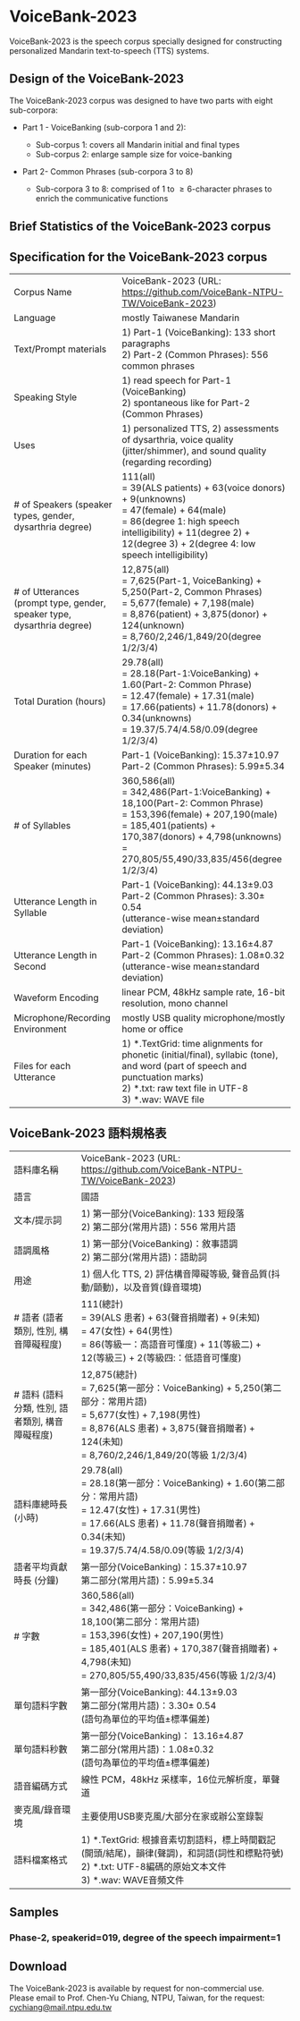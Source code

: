 # VoiceBank-2023
VoiceBank-2023 is the speech corpus specially designed for constructing personalized Mandarin text-to-speech (TTS) systems. 

## Design of the VoiceBank-2023
The VoiceBank-2023 corpus was designed to have two parts with eight sub-corpora:
* Part 1 - VoiceBanking (sub-corpora 1 and 2):
    * Sub-corpus 1: covers all Mandarin initial and final types
    * Sub-corpus 2: enlarge sample size for voice-banking

* Part 2- Common Phrases (sub-corpora 3 to 8)
   * Sub-corpora 3 to 8: comprised of 1 to $\geq 6$-character phrases to enrich the communicative functions
 
## Brief Statistics of the VoiceBank-2023 corpus




## Specification for the VoiceBank-2023 corpus 



|                                                   |                                                                                                                                             |
|----------------------------------------------------|---------------------------------------------------------------------------------------------------------------------------------------------|
| Corpus Name                                        | VoiceBank-2023 (URL: https://github.com/VoiceBank-NTPU-TW/VoiceBank-2023)                                                                   |
| Language                                           | mostly Taiwanese Mandarin                                                                                                                   |
| Text/Prompt materials                              | 1) Part-1 (VoiceBanking): 133 short paragraphs<br>2) Part-2 (Common Phrases): 556 common phrases                                          |
| Speaking Style                                     | 1) read speech for  Part-1 (VoiceBanking)<br>2) spontaneous like for Part-2 (Common Phrases)                                              |
| Uses                                               | 1) personalized TTS, 2) assessments of dysarthria, voice quality (jitter/shimmer), and sound quality (regarding recording)                  |
| # of Speakers (speaker types, gender, dysarthria degree) | 111(all) <br>= 39(ALS patients) + 63(voice donors) + 9(unknowns) <br>= 47(female) + 64(male) <br>= 86(degree 1: high speech intelligibility) + 11(degree 2) + 12(degree 3) + 2(degree 4: low speech intelligibility)
| # of Utterances (prompt type, gender, speaker type, dysarthria degree)|12,875(all) <br>= 7,625(Part-1, VoiceBanking) + 5,250(Part-2, Common Phrases) <br>= 5,677(female) + 7,198(male) <br>= 8,876(patient) + 3,875(donor) + 124(unknown) <br>= 8,760/2,246/1,849/20(degree 1/2/3/4)
| Total Duration (hours)                             | 29.78(all) <br>= 28.18(Part-1:VoiceBanking) + 1.60(Part-2: Common Phrase) <br>= 12.47(female) + 17.31(male) <br>= 17.66(patients) + 11.78(donors) + 0.34(unknowns) <br>= 19.37/5.74/4.58/0.09(degree 1/2/3/4)|
| Duration for each Speaker (minutes)                          |Part-1 (VoiceBanking): 15.37±10.97<br>Part-2 (Common Phrases): 5.99±5.34
| \# of Syllables                                    | 360,586(all) <br>= 342,486(Part-1:VoiceBanking) + 18,100(Part-2: Common Phrase) <br>= 153,396(female) + 207,190(male)<br>= 185,401(patients) + 170,387(donors) + 4,798(unknowns) <br>= 270,805/55,490/33,835/456(degree 1/2/3/4)|
| Utterance Length in Syllable                       | Part-1 (VoiceBanking): 44.13±9.03<br>Part-2 (Common Phrases): 3.30± 0.54<br>(utterance-wise mean±standard deviation)                    |
| Utterance Length in Second                         | Part-1 (VoiceBanking): 13.16±4.87<br>Part-2 (Common Phrases): 1.08±0.32 <br>(utterance-wise mean±standard deviation)                  |
| Waveform Encoding                                  | linear PCM, 48kHz sample rate, 16-bit resolution, mono channel                                                                              |
| Microphone/Recording Environment                   | mostly USB quality microphone/mostly home or office                                                                                         |
| Files for each Utterance                           | 1) *.TextGrid: time alignments for phonetic (initial/final), syllabic (tone), and word (part of speech and punctuation marks)<br>2) *.txt: raw text file in UTF-8<br>3) *.wav: WAVE file



## VoiceBank-2023 語料規格表


|                                                   |                                                                                                                                             |
|----------------------------------------------------|---------------------------------------------------------------------------------------------------------------------------------------------|
| 語料庫名稱                                        | VoiceBank-2023 (URL: https://github.com/VoiceBank-NTPU-TW/VoiceBank-2023)                                                                   |
| 語言                                          | 國語                                                                                                                   |
| 文本/提示詞                             | 1) 第一部分(VoiceBanking): 133 短段落<br>2) 第二部分(常用片語)：556 常用片語                                          |
| 語調風格                                     | 1) 第一部分(VoiceBanking)：敘事語調<br>2) 第二部分(常用片語)：語助詞                                              |
| 用途                                              | 1) 個人化 TTS, 2) 評估構音障礙等級,  聲音品質(抖動/顫動)，以及音質(錄音環境)                  |
| # 語者 (語者類別, 性別, 構音障礙程度) | 111(總計) <br>= 39(ALS 患者) + 63(聲音捐贈者) + 9(未知)<br> = 47(女性) + 64(男性) <br>= 86(等級一：高語音可懂度) + 11(等級二) + 12(等級三) + 2(等級四:：低語音可懂度)
| # 語料 (語料分類, 性別, 語者類別, 構音障礙程度)|12,875(總計) <br>= 7,625(第一部分：VoiceBanking) + 5,250(第二部分：常用片語) <br>= 5,677(女性) + 7,198(男性) <br>= 8,876(ALS 患者) + 3,875(聲音捐贈者) + 124(未知) <br>= 8,760/2,246/1,849/20(等級 1/2/3/4)
| 語料庫總時長 (小時)                             | 29.78(all) <br>=  28.18(第一部分：VoiceBanking) + 1.60(第二部分：常用片語) <br>= 12.47(女性) + 17.31(男性) <br>= 17.66(ALS 患者) + 11.78(聲音捐贈者) + 0.34(未知) <br>= 19.37/5.74/4.58/0.09(等級 1/2/3/4)|
| 語者平均貢獻時長 (分鐘)                          |第一部分(VoiceBanking)：15.37±10.97<br>第二部分(常用片語)：5.99±5.34
| \# 字數                                    | 360,586(all) <br>= 342,486(第一部分：VoiceBanking) + 18,100(第二部分：常用片語) <br>= 153,396(女性) + 207,190(男性)<br>= 185,401(ALS 患者) + 170,387(聲音捐贈者) + 4,798(未知) <br>= 270,805/55,490/33,835/456(等級 1/2/3/4)|
| 單句語料字數                       | 第一部分(VoiceBanking): 44.13±9.03<br>第二部分(常用片語)：3.30± 0.54<br>(語句為單位的平均值±標準偏差)                  |
| 單句語料秒數                      | 第一部分(VoiceBanking)： 13.16±4.87<br>第二部分(常用片語)：1.08±0.32<br>(語句為單位的平均值±標準偏差)                   |
| 語音編碼方式                                  | 線性 PCM，48kHz 采樣率，16位元解析度，單聲道                                                                    |
| 麥克風/錄音環境                   | 主要使用USB麥克風/大部分在家或辦公室錄製                                                                                         |
| 語料檔案格式                           | 1) *.TextGrid: 根據音素切割語料，標上時間戳記(開頭/結尾)，韻律(聲調)，和詞語(詞性和標點符號)<br>2) *.txt: UTF-8編碼的原始文本文件 <br>3) *.wav: WAVE音頻文件




## Samples
### Phase-2, speakerid=019, degree of the speech impairment=1


## Download
The VoiceBank-2023 is available by request for non-commercial use. Please email to Prof. Chen-Yu Chiang, NTPU, Taiwan, for the request: cychiang@mail.ntpu.edu.tw
